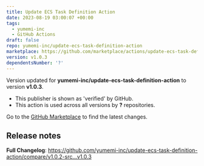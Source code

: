 ```yaml
---
title: Update ECS Task Definition Action
date: 2023-08-19 03:00:07 +00:00
tags:
  - yumemi-inc
  - GitHub Actions
draft: false
repo: yumemi-inc/update-ecs-task-definition-action
marketplace: https://github.com/marketplace/actions/update-ecs-task-definition-action
version: v1.0.3
dependentsNumber: '?'
---
```



Version updated for **yumemi-inc/update-ecs-task-definition-action** to version **v1.0.3**.
- This publisher is shown as 'verified' by GitHub.
- This action is used across all versions by **?** repositories.

Go to the [GitHub Marketplace](https://github.com/marketplace/actions/update-ecs-task-definition-action) to find the latest changes.

## Release notes

**Full Changelog**: https://github.com/yumemi-inc/update-ecs-task-definition-action/compare/v1.0.2-src...v1.0.3
